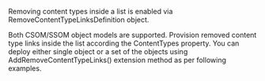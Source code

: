 
Removing content types inside a list is enabled via RemoveContentTypeLinksDefinition object.

Both CSOM/SSOM object models are supported. 
Provision removed content type links inside the list according the ContentTypes property. 
You can deploy either single object or a set of the objects using AddRemoveContentTypeLinks() extension method as per following examples.
